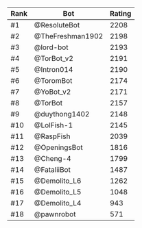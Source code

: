 Rank|Bot|Rating
---|---|---
#1|@ResoluteBot|2208
#2|@TheFreshman1902|2198
#3|@lord-bot|2193
#4|@TorBot_v2|2191
#5|@Intron014|2190
#6|@ToromBot|2174
#7|@YoBot_v2|2171
#8|@TorBot|2157
#9|@duythong1402|2148
#10|@LolFish-1|2145
#11|@RaspFish|2039
#12|@OpeningsBot|1816
#13|@Cheng-4|1799
#14|@FataliiBot|1487
#15|@Demolito_L6|1262
#16|@Demolito_L5|1048
#17|@Demolito_L4|943
#18|@pawnrobot|571

